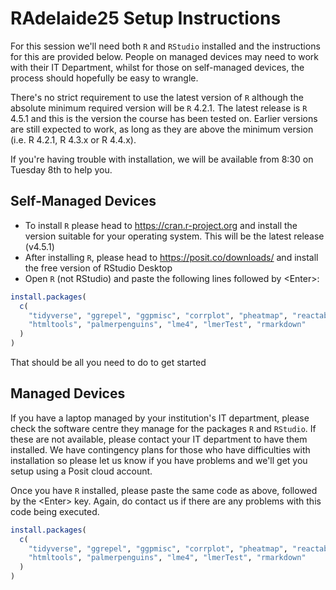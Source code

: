 # RAdelaide25 Setup Instructions

For this session we'll need both `R` and `RStudio` installed and the 
instructions for this are provided below.
People on managed devices may need to work with their IT Department, whilst for 
those on self-managed devices, the process should hopefully be easy to wrangle.

There's no strict requirement to use the latest version of `R` although the 
absolute minimum required version will be `R` 4.2.1.
The latest release is `R` 4.5.1 and this is the version the course has been 
tested on.
Earlier versions are still expected to work, as long as they are above the 
minimum version (i.e. R 4.2.1, R 4.3.x or R 4.4.x).

If you're having trouble with installation, we will be available from 8:30 on Tuesday 8th to help you.

## Self-Managed Devices

- To install `R` please head to https://cran.r-project.org and install the version suitable for your operating system.
This will be the latest release (v4.5.1)
- After installing `R`, please head to https://posit.co/downloads/ and install the free version of RStudio Desktop
- Open `R` (not RStudio) and paste the following lines followed by \<Enter\>:

``` r
install.packages(
  c(
    "tidyverse", "ggrepel", "ggpmisc", "corrplot", "pheatmap", "reactable", 
    "htmltools", "palmerpenguins", "lme4", "lmerTest", "rmarkdown"
  )
)
```

That should be all you need to do to get started

## Managed Devices

If you have a laptop managed by your institution's IT department, please check 
the software centre they manage for the packages `R` and `RStudio`.
If these are not available, please contact your IT department to have them 
installed.
We have contingency plans for those who have difficulties with installation so 
please let us know if you have problems and we'll get you setup using a Posit 
cloud account.

Once you have `R` installed, please paste the same code as above, followed by 
the \<Enter\> key.
Again, do contact us if there are any problems with this code being executed.

``` r
install.packages(
  c(
    "tidyverse", "ggrepel", "ggpmisc", "corrplot", "pheatmap", "reactable", 
    "htmltools", "palmerpenguins", "lme4", "lmerTest", "rmarkdown"
  )
)
```
